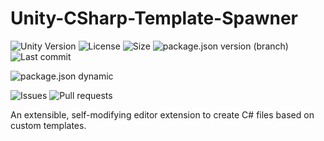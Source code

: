 # Unity-CSharp-Template-Spawner
![Unity Version](https://img.shields.io/badge/Unity-5.6%2B-blue?style=plastic) ![License](https://img.shields.io/github/license/ParkingLotGames/Unity-CSharp-Template-Spawner?style=plastic) ![Size](https://img.shields.io/github/repo-size/ParkingLotGames/Unity-CSharp-Template-Spawner?style=plastic) ![package.json version (branch)](https://img.shields.io/github/package-json/v/ParkingLotGames/Unity-CSharp-Template-Spawner/main?style=plastic) ![Last commit](https://img.shields.io/github/last-commit/ParkingLotGames/Unity-CSharp-Template-Spawner?style=plastic)

![package.json dynamic](https://img.shields.io/github/package-json/keywords/ParkingLotGames/Unity-CSharp-Template-Spawner?style=plastic)

![Issues](https://img.shields.io/github/issues-raw/ParkingLotGames/Unity-CSharp-Template-Spawner?style=plastic) ![Pull requests](https://img.shields.io/github/issues-pr-raw/ParkingLotGames/Unity-CSharp-Template-Spawner?style=plastic)

An extensible, self-modifying editor extension to create C# files based on custom templates.
